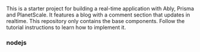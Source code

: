 This is a starter project for building a real-time application with Ably, Prisma and PlanetScale. It features a blog with a comment section that updates in realtime. This repository only contains the base components. Follow the tutorial instructions to learn how to implement it.

### nodejs
